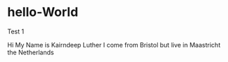# hello-World
Test 1

Hi My Name is Kairndeep Luther
I come from Bristol
but live in Maastricht the Netherlands
